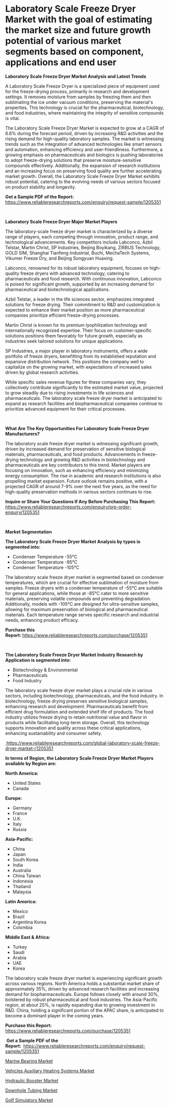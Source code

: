 <p><h1>Laboratory Scale Freeze Dryer Market with the goal of estimating the market size and future growth potential of various market segments based on component, applications and end user</h1></p><p><strong>Laboratory Scale Freeze Dryer Market Analysis and Latest Trends</strong></p>
<p><p>A Laboratory Scale Freeze Dryer is a specialized piece of equipment used for the freeze-drying process, primarily in research and development settings. It removes moisture from samples by freezing them and then sublimating the ice under vacuum conditions, preserving the material's properties. This technology is crucial for the pharmaceutical, biotechnology, and food industries, where maintaining the integrity of sensitive compounds is vital.</p><p>The Laboratory Scale Freeze Dryer Market is expected to grow at a CAGR of 6.6% during the forecast period, driven by increasing R&D activities and the rising demand for high-quality laboratory samples. The market is witnessing trends such as the integration of advanced technologies like smart sensors and automation, enhancing efficiency and user-friendliness. Furthermore, a growing emphasis on pharmaceuticals and biologics is pushing laboratories to adopt freeze-drying solutions that preserve moisture-sensitive compounds effectively. Additionally, the expansion of research institutions and an increasing focus on preserving food quality are further accelerating market growth. Overall, the Laboratory Scale Freeze Dryer Market exhibits robust potential, catering to the evolving needs of various sectors focused on product stability and longevity.</p></p>
<p><strong>Get a Sample PDF of the Report:&nbsp;</strong> <a href="https://www.reliableresearchreports.com/enquiry/request-sample/1205351?utm_campaign=2794&utm_medium=2&utm_source=Github&utm_content=ia&utm_term=26032025&utm_id=laboratory-scale-freeze-dryer">https://www.reliableresearchreports.com/enquiry/request-sample/1205351</a></p>
<p>&nbsp;</p>
<p><strong>Laboratory Scale Freeze Dryer Major Market Players</strong></p>
<p><p>The laboratory-scale freeze dryer market is characterized by a diverse range of players, each competing through innovation, product range, and technological advancements. Key competitors include Labconco, Azbil Telstar, Martin Christ, SP Industries, Beijing Boyikang, ZIRBUS Technology, GOLD SIM, Shanghai Tianfeng Industrial, Buchi, MechaTech Systems, Vikumer Freeze Dry, and Beijing Songyuan Huaxing.</p><p>Labconco, renowned for its robust laboratory equipment, focuses on high-quality freeze dryers with advanced technology, catering to pharmaceuticals and food research. With continuous innovation, Labconco is poised for significant growth, supported by an increasing demand for pharmaceutical and biotechnological applications.</p><p>Azbil Telstar, a leader in the life sciences sector, emphasizes integrated solutions for freeze drying. Their commitment to R&D and customization is expected to enhance their market position as more pharmaceutical companies prioritize efficient freeze-drying processes.</p><p>Martin Christ is known for its premium lyophilization technology and internationally recognized expertise. Their focus on customer-specific solutions positions them favorably for future growth, especially as industries seek tailored solutions for unique applications.</p><p>SP Industries, a major player in laboratory instruments, offers a wide portfolio of freeze dryers, benefitting from its established reputation and expansive distribution network. This positions the company well to capitalize on the growing market, with expectations of increased sales driven by global research activities.</p><p>While specific sales revenue figures for these companies vary, they collectively contribute significantly to the estimated market value, projected to grow steadily due to rising investments in life sciences and pharmaceuticals. The laboratory scale freeze dryer market is anticipated to expand as research facilities and biopharmaceutical companies continue to prioritize advanced equipment for their critical processes.</p></p>
<p>&nbsp;</p>
<p><strong>What Are The Key Opportunities For Laboratory Scale Freeze Dryer Manufacturers?</strong></p>
<p><p>The laboratory scale freeze dryer market is witnessing significant growth, driven by increased demand for preservation of sensitive biological materials, pharmaceuticals, and food products. Advancements in freeze-drying technology and growing R&D activities in biotechnology and pharmaceuticals are key contributors to this trend. Market players are focusing on innovation, such as enhancing efficiency and minimizing energy consumption. The rise in academic and research institutions is also propelling market expansion. Future outlook remains positive, with a projected CAGR of around 7-9% over the next five years, as the need for high-quality preservation methods in various sectors continues to rise.</p></p>
<p><strong>Inquire or Share Your Questions If Any Before Purchasing This Report:</strong> <a href="https://www.reliableresearchreports.com/enquiry/pre-order-enquiry/1205351?utm_campaign=2794&utm_medium=2&utm_source=Github&utm_content=ia&utm_term=26032025&utm_id=laboratory-scale-freeze-dryer">https://www.reliableresearchreports.com/enquiry/pre-order-enquiry/1205351</a></p>
<p>&nbsp;</p>
<p><strong>Market Segmentation</strong></p>
<p><strong>The Laboratory Scale Freeze Dryer Market Analysis by types is segmented into:</strong></p>
<p><ul><li>Condenser Temperature -55℃</li><li>Condenser Temperature -85℃</li><li>Condenser Temperature -105℃</li></ul></p>
<p><p>The laboratory scale freeze dryer market is segmented based on condenser temperatures, which are crucial for effective sublimation of moisture from samples. Freeze dryers with a condenser temperature of -55°C are suitable for general applications, while those at -85°C cater to more sensitive materials, preserving volatile compounds and preventing degradation. Additionally, models with -105°C are designed for ultra-sensitive samples, allowing for maximum preservation of biological and pharmaceutical materials. Each temperature range serves specific research and industrial needs, enhancing product efficacy.</p></p>
<p><strong>Purchase this Report:&nbsp;</strong><a href="https://www.reliableresearchreports.com/purchase/1205351?utm_campaign=2794&utm_medium=2&utm_source=Github&utm_content=ia&utm_term=26032025&utm_id=laboratory-scale-freeze-dryer">https://www.reliableresearchreports.com/purchase/1205351</a></p>
<p>&nbsp;</p>
<p><strong>The Laboratory Scale Freeze Dryer Market Industry Research by Application is segmented into:</strong></p>
<p><ul><li>Biotechnology & Environmental</li><li>Pharmaceuticals</li><li>Food Industry</li></ul></p>
<p><p>The laboratory scale freeze dryer market plays a crucial role in various sectors, including biotechnology, pharmaceuticals, and the food industry. In biotechnology, freeze drying preserves sensitive biological samples, enhancing research and development. Pharmaceuticals benefit from efficient drug formulation and extended shelf life of products. The food industry utilizes freeze drying to retain nutritional value and flavor in products while facilitating long-term storage. Overall, this technology supports innovation and quality across these critical applications, enhancing sustainability and consumer safety.</p></p>
<p><a href="https://www.reliableresearchreports.com/global-laboratory-scale-freeze-dryer-market-r1205351?utm_campaign=2794&utm_medium=2&utm_source=Github&utm_content=ia&utm_term=26032025&utm_id=laboratory-scale-freeze-dryer">&nbsp;https://www.reliableresearchreports.com/global-laboratory-scale-freeze-dryer-market-r1205351</a></p>
<p><strong>In terms of Region, the Laboratory Scale Freeze Dryer Market Players available by Region are:</strong></p>
<p>
    <p> <strong> North America: </strong>
        <ul>
            <li>United States</li>
            <li>Canada</li>
        </ul>
        </p> 
    <p> <strong> Europe: </strong>
        <ul>
            <li>Germany</li>
            <li>France</li>
            <li>U.K.</li>
            <li>Italy</li>
            <li>Russia</li>
        </ul>
        </p> 
    <p> <strong> Asia-Pacific: </strong>
        <ul>
            <li>China</li>
            <li>Japan</li>
            <li>South Korea</li>
            <li>India</li>
            <li>Australia</li>
            <li>China Taiwan</li>
            <li>Indonesia</li>
            <li>Thailand</li>
            <li>Malaysia</li>
        </ul>
        </p> 
    <p> <strong> Latin America: </strong>
        <ul>
            <li>Mexico</li>
            <li>Brazil</li>
            <li>Argentina Korea</li>
            <li>Colombia</li>
        </ul>
        </p> 
    <p> <strong> Middle East & Africa: </strong>
        <ul>
            <li>Turkey</li>
            <li>Saudi</li>
            <li>Arabia</li>
            <li>UAE</li>
            <li>Korea</li>
        </ul>
    </p>
    </p>
<p><p>The laboratory scale freeze dryer market is experiencing significant growth across various regions. North America holds a substantial market share of approximately 35%, driven by advanced research facilities and increasing demand for biopharmaceuticals. Europe follows closely with around 30%, bolstered by robust pharmaceutical and food industries. The Asia-Pacific region, at about 25%, is rapidly expanding due to growing investment in R&D. China, holding a significant portion of the APAC share, is anticipated to become a dominant player in the coming years.</p></p>
<p><strong>Purchase this Report: </strong><a href="https://www.reliableresearchreports.com/purchase/1205351?utm_campaign=2794&utm_medium=2&utm_source=Github&utm_content=ia&utm_term=26032025&utm_id=laboratory-scale-freeze-dryer">https://www.reliableresearchreports.com/purchase/1205351</a></p>
<p>&nbsp;<strong>Get a Sample PDF of the Report:&nbsp;&nbsp;</strong><a href="https://www.reliableresearchreports.com/enquiry/request-sample/1205351?utm_campaign=2794&utm_medium=2&utm_source=Github&utm_content=ia&utm_term=26032025&utm_id=laboratory-scale-freeze-dryer">https://www.reliableresearchreports.com/enquiry/request-sample/1205351</a></p>
<p><strong></strong></p>
<p><p><a href="https://www.linkedin.com/pulse/technology-functions-growth-marine-bearing-market-analysis-xj2qe?utm_campaign=2794&utm_medium=2&utm_source=Github&utm_content=ia&utm_term=26032025&utm_id=laboratory-scale-freeze-dryer">Marine Bearing Market</a></p><p><a href="https://github.com/abuugjetaj/Market-Research-Report-List-1/blob/main/vehicles-auxiliary-heating-systems-market.md?utm_campaign=2794&utm_medium=2&utm_source=Github&utm_content=ia&utm_term=26032025&utm_id=laboratory-scale-freeze-dryer">Vehicles Auxiliary Heating Systems Market</a></p><p><a href="https://www.linkedin.com/pulse/in-depth-analysis-hydraulic-booster-market-selling-price-0ogse?utm_campaign=2794&utm_medium=2&utm_source=Github&utm_content=ia&utm_term=26032025&utm_id=laboratory-scale-freeze-dryer">Hydraulic Booster Market</a></p><p><a href="https://www.linkedin.com/pulse/global-downhole-tubing-market-trends-applications-forecast-kr0te?utm_campaign=2794&utm_medium=2&utm_source=Github&utm_content=ia&utm_term=26032025&utm_id=laboratory-scale-freeze-dryer">Downhole Tubing Market</a></p><p><a href="https://www.linkedin.com/pulse/global-golf-simulators-market-focus-product-type-infrared-oerbe?utm_campaign=2794&utm_medium=2&utm_source=Github&utm_content=ia&utm_term=26032025&utm_id=laboratory-scale-freeze-dryer">Golf Simulators Market</a></p></p>